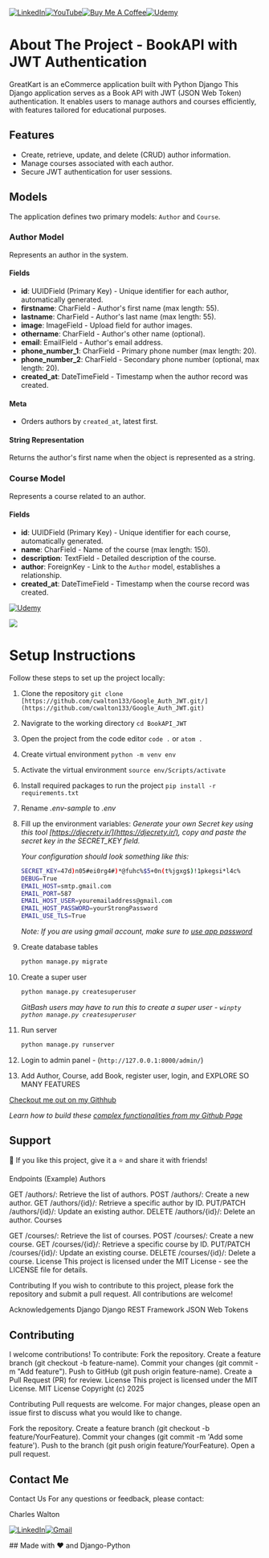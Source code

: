 <p align="left">
  <a href="https://www.linkedin.com/in/cwalton1335" target="_blank"><img alt="LinkedIn" title="LinkedIn" src="https://img.shields.io/badge/LinkedIn-0077B5?style=for-the-badge&logo=linkedin&logoColor=white"/></a><a href="https://www.youtube.com/channel/UCYesptHRU1QZ2pHZkAqdQTw/videos" target="_blank"><img alt="YouTube" title="YouTube" src="https://img.shields.io/badge/YouTube-FF0000?style=for-the-badge&logo=youtube&logoColor=white"/></a><a href="https://www.buymeacoffee.com/calton1335" target="_blank"><img src="https://img.shields.io/badge/Buy_Me_A_Coffee-FFDD00?style=for-the-badge&logo=buy-me-a-coffee&logoColor=black" alt="Buy Me A Coffee"></a><a href="https://www.udemy.com/course/#" target="_blank"><img src="https://img.shields.io/badge/Udemy-EC5252?style=for-the-badge&logo=Udemy&logoColor=white" alt="Udemy"></a>

</p>

# About The Project - BookAPI with JWT Authentication

GreatKart is an eCommerce application built with Python Django This Django application serves as a Book API with JWT (JSON Web Token) authentication. It enables users to manage authors and courses efficiently, with features tailored for educational purposes.

## Features

- Create, retrieve, update, and delete (CRUD) author information.
- Manage courses associated with each author.
- Secure JWT authentication for user sessions.

## Models

The application defines two primary models: `Author` and `Course`.

### Author Model

Represents an author in the system.

#### Fields

- **id**: UUIDField (Primary Key) - Unique identifier for each author, automatically generated.
- **firstname**: CharField - Author's first name (max length: 55).
- **lastname**: CharField - Author's last name (max length: 55).
- **image**: ImageField - Upload field for author images.
- **othername**: CharField - Author's other name (optional).
- **email**: EmailField - Author's email address.
- **phone_number_1**: CharField - Primary phone number (max length: 20).
- **phone_number_2**: CharField - Secondary phone number (optional, max length: 20).
- **created_at**: DateTimeField - Timestamp when the author record was created.

#### Meta

- Orders authors by `created_at`, latest first.

#### String Representation

Returns the author's first name when the object is represented as a string.

### Course Model

Represents a course related to an author.

#### Fields

- **id**: UUIDField (Primary Key) - Unique identifier for each course, automatically generated.
- **name**: CharField - Name of the course (max length: 150).
- **description**: TextField - Detailed description of the course.
- **author**: ForeignKey - Link to the `Author` model, establishes a relationship.
- **created_at**: DateTimeField - Timestamp when the course record was created.

<p align="left">
  <a href="https://www.udemy.com/course/django-ecommerce-project-based-course-python-django-web-development/?referralCode=BAD74EA99BCC2E331D13" target="_blank"><img src="https://img.shields.io/badge/Udemy-5624D0?style=for-the-badge&logo=Udemy&logoColor=white" alt="Udemy"></a>
</p><img src="https://github.com/dev-rathankumar/greatkart-pre-deploy/blob/main/media/greatkart-screenshot.jpg">

# Setup Instructions

Follow these steps to set up the project locally:

1. Clone the repository `git clone [https://github.com/cwalton133/Google_Auth_JWT.git/](https://github.com/cwalton133/Google_Auth_JWT.git)`
2. Navigrate to the working directory `cd BookAPI_JWT`
3. Open the project from the code editor `code .` or `atom .`
4. Create virtual environment `python -m venv env`
5. Activate the virtual environment `source env/Scripts/activate`
6. Install required packages to run the project `pip install -r requirements.txt`
7. Rename _.env-sample_ to _.env_
8. Fill up the environment variables:
   _Generate your own Secret key using this tool [https://djecrety.ir/](https://djecrety.ir/), copy and paste the secret key in the SECRET_KEY field._

   _Your configuration should look something like this:_

   ```sh
   SECRET_KEY=47d)n05#ei0rg4#)*@fuhc%$5+0n(t%jgxg$)!1pkegsi*l4c%
   DEBUG=True
   EMAIL_HOST=smtp.gmail.com
   EMAIL_PORT=587
   EMAIL_HOST_USER=youremailaddress@gmail.com
   EMAIL_HOST_PASSWORD=yourStrongPassword
   EMAIL_USE_TLS=True
   ```

   _Note: If you are using gmail account, make sure to [use app password](https://support.google.com/accounts/answer/185833)_

9. Create database tables
   ```sh
   python manage.py migrate
   ```
10. Create a super user
    ```sh
    python manage.py createsuperuser
    ```
    _GitBash users may have to run this to create a super user - `winpty python manage.py createsuperuser`_
11. Run server
    ```sh
    python manage.py runserver
    ```
12. Login to admin panel - (`http://127.0.0.1:8000/admin/`)
13. Add Author, Course, add Book, register user, login, and EXPLORE SO MANY FEATURES

[Checkout me out on my Githhub](https://github.com/cwalton133/)

_Learn how to build these [complex functionalities from my Github Page](https://github.com/cwalton133)_

## Support

💙 If you like this project, give it a ⭐ and share it with friends!

<p align="left">
Endpoints (Example) Authors

GET /authors/: Retrieve the list of authors. POST /authors/: Create a new author. GET /authors/{id}/: Retrieve a specific author by ID. PUT/PATCH /authors/{id}/: Update an existing author. DELETE /authors/{id}/: Delete an author. Courses

GET /courses/: Retrieve the list of courses. POST /courses/: Create a new course. GET /courses/{id}/: Retrieve a specific course by ID. PUT/PATCH /courses/{id}/: Update an existing course. DELETE /courses/{id}/: Delete a course. License This project is licensed under the MIT License - see the LICENSE file for details.

Contributing If you wish to contribute to this project, please fork the repository and submit a pull request. All contributions are welcome!

Acknowledgements Django Django REST Framework JSON Web Tokens

</p>

<p align="left">

## Contributing

I welcome contributions! To contribute:
Fork the repository.
Create a feature branch (git checkout -b feature-name).
Commit your changes (git commit -m "Add feature").
Push to GitHub (git push origin feature-name).
Create a Pull Request (PR) for review.
License This project is licensed under the MIT License. MIT License Copyright (c) 2025

Contributing Pull requests are welcome. For major changes, please open an issue first to discuss what you would like to change.

Fork the repository. Create a feature branch (git checkout -b feature/YourFeature). Commit your changes (git commit -m 'Add some feature'). Push to the branch (git push origin feature/YourFeature). Open a pull request.

</p>

## Contact Me

Contact Us For any questions or feedback, please contact:

<p align="left">Charles Walton</p>

<p align="left">
  <a href="https://www.linkedin.com/in/cwalton1335"><img alt="LinkedIn" title="LinkedIn" src="https://img.shields.io/badge/LinkedIn-0077B5?style=for-the-badge&logo=linkedin&logoColor=white"/></a><a href="mailto:cwalton1335@gmail.com"><img alt="Gmail" title="Gmail" src="https://img.shields.io/badge/Gmail-D14836?style=for-the-badge&logo=gmail&logoColor=white"/></a>
</p>
##
Made with ❤️ and Django-Python
